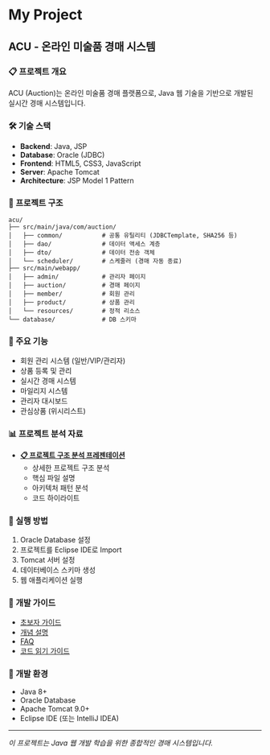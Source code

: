 # My Project

## ACU - 온라인 미술품 경매 시스템

### 📋 프로젝트 개요
ACU (Auction)는 온라인 미술품 경매 플랫폼으로, Java 웹 기술을 기반으로 개발된 실시간 경매 시스템입니다.

### 🛠️ 기술 스택
- **Backend**: Java, JSP
- **Database**: Oracle (JDBC)
- **Frontend**: HTML5, CSS3, JavaScript
- **Server**: Apache Tomcat
- **Architecture**: JSP Model 1 Pattern

### 📂 프로젝트 구조
```
acu/
├── src/main/java/com/auction/
│   ├── common/           # 공통 유틸리티 (JDBCTemplate, SHA256 등)
│   ├── dao/              # 데이터 액세스 계층
│   ├── dto/              # 데이터 전송 객체
│   └── scheduler/        # 스케줄러 (경매 자동 종료)
├── src/main/webapp/
│   ├── admin/            # 관리자 페이지
│   ├── auction/          # 경매 페이지
│   ├── member/           # 회원 관리
│   ├── product/          # 상품 관리
│   └── resources/        # 정적 리소스
└── database/             # DB 스키마
```

### 🎯 주요 기능
- 회원 관리 시스템 (일반/VIP/관리자)
- 상품 등록 및 관리
- 실시간 경매 시스템
- 마일리지 시스템
- 관리자 대시보드
- 관심상품 (위시리스트)

### 📊 프로젝트 분석 자료
- **[📋 프로젝트 구조 분석 프레젠테이션](./docs/acu_structure_overview.md)**
  - 상세한 프로젝트 구조 분석
  - 핵심 파일 설명
  - 아키텍처 패턴 분석
  - 코드 하이라이트

### 🚀 실행 방법
1. Oracle Database 설정
2. 프로젝트를 Eclipse IDE로 Import
3. Tomcat 서버 설정
4. 데이터베이스 스키마 생성
5. 웹 애플리케이션 실행

### 📝 개발 가이드
- [초보자 가이드](./acu/beginner-guide.md)
- [개념 설명](./acu/concepts-explained.md)
- [FAQ](./acu/faq.md)
- [코드 읽기 가이드](./acu/how-to-read-code.md)

### 🔧 개발 환경
- Java 8+
- Oracle Database
- Apache Tomcat 9.0+
- Eclipse IDE (또는 IntelliJ IDEA)

---

*이 프로젝트는 Java 웹 개발 학습을 위한 종합적인 경매 시스템입니다.*